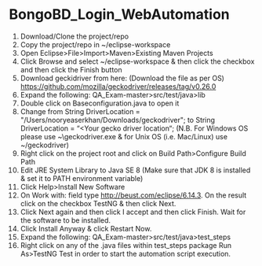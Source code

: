 # BongoBD_Login_WebAutomation
1. Download/Clone the project/repo
2. Copy the project/repo in ~/eclipse-workspace
3. Open Eclipse>File>Import>Maven>Existing Maven Projects
4. Click Browse and select ~/eclipse-workspace & then click the checkbox and then click the Finish button
5. Download geckidriver from here: (Download the file as per OS)
https://github.com/mozilla/geckodriver/releases/tag/v0.26.0
6. Expand the following:
QA_Exam-master>src/test/java>lib
7. Double click on Baseconfiguration.java to open it
8. Change from String DriverLocation = "/Users/nooryeaserkhan/Downloads/geckodriver"; to String DriverLocation = “<Your gecko driver location“;
(N.B. For Windows OS please use ~\\geckodriver.exe & for Unix OS (i.e. Mac/Linux) use ~/geckodriver)
9. Right click on the project root and click on Build Path>Configure Build Path
10. Edit JRE System Library to Java SE 8 (Make sure that JDK 8 is installed & set it to PATH environment variable)
11. Click Help>Install New Software
12. On Work with: field type http://beust.com/eclipse/6.14.3. On the result click on the checkbox TestNG & then click Next.
13. Click Next again and then click I accept and then click Finish. Wait for the software to be installed.
14. Click Install Anyway & click Restart Now.
15. Expand the following:
QA_Exam-master>src/test/java>test_steps
16. Right click on any of the .java files within test_steps package Run As>TestNG Test in order to start the automation script execution.
